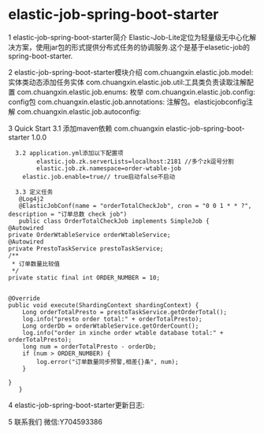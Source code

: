 # elastic-job-spring-boot-starter
1 elastic-job-spring-boot-starter简介
  Elastic-Job-Lite定位为轻量级无中心化解决方案，使用jar包的形式提供分布式任务的协调服务.这个是基于elasetic-job的spring-boot-starter.
  
2 elastic-job-spring-boot-starter模块介绍
  com.chuangxin.elastic.job.model:实体类动态添加任务实体
  com.chuangxin.elastic.job.util:工具类负责读取注解配置
  com.chuangxin.elastic.job.enums: 枚举
  com.chuangxin.elastic.job.config: config包
  com.chuangxin.elastic.job.annotations: 注解包。elasticjobconfig注解
  com.chuangxin.elastic.job.autoconfig: 
  
3 Quick Start
     3.1 添加maven依赖
            <dependency>
                <groupId>com.chuangxin</groupId>
                <artifactId>elastic-job-spring-boot-starter</artifactId>
                <version>1.0.0</version>
            </dependency>

      3.2 application.yml添加以下配置项
            elastic.job.zk.serverLists=localhost:2181 //多个zk逗号分割
            elastic.job.zk.namespace=order-wtable-job
	    elastic.job.enable=true// true启动false不启动

      3.3 定义任务
       @Log4j2
       @ElasticJobConf(name = "orderTotalCheckJob", cron = "0 0 1 * * ?", description = "订单总数 check job")
       public class OrderTotalCheckJob implements SimpleJob {
	@Autowired
	private OrderWtableService orderWtableService;
	@Autowired
	private PrestoTaskService prestoTaskService;
	/**
	 * 订单数量比较值
	 */
	private static final int ORDER_NUMBER = 10;


	@Override
	public void execute(ShardingContext shardingContext) {
		Long orderTotalPresto = prestoTaskService.getOrderTotal();
		log.info("presto order total:" + orderTotalPresto);
		Long orderDb = orderWtableService.getOrderCount();
		log.info("order in xinche order wtable database total:" + orderTotalPresto);
		long num = orderTotalPresto - orderDb;
		if (num > ORDER_NUMBER) {
			log.error("订单数量同步预警,相差{}条", num);
		}

	}
       }
 4 elastic-job-spring-boot-starter更新日志:
   
 5 联系我们
     微信:Y704593386
